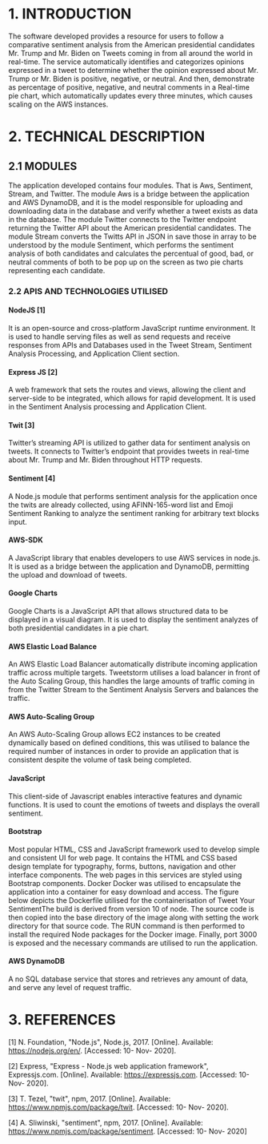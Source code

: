 
# 1.	INTRODUCTION

The software developed provides a resource for users to follow a comparative sentiment analysis from the American presidential candidates Mr. Trump and Mr. Biden on Tweets coming in from all around the world in real-time. The service automatically identifies and categorizes opinions expressed in a tweet to determine whether the opinion expressed about Mr. Trump or Mr. Biden is positive, negative, or neutral. And then, demonstrate as percentage of positive, negative, and neutral comments in a Real-time pie chart, which automatically updates every three minutes, which causes scaling on the AWS instances.

# 2.	TECHNICAL DESCRIPTION

## 2.1	MODULES

The application developed contains four modules. That is Aws, Sentiment, Stream, and Twitter. The module Aws is a bridge between the application and AWS DynamoDB, and it is the model responsible for uploading and downloading data in the database and verify whether a tweet exists as data in the database. The module Twitter connects to the Twitter endpoint returning the Twitter API about the American presidential candidates. The module Stream converts the Twitts API in JSON in save those in array to be understood by the module Sentiment, which performs the sentiment analysis of both candidates and calculates the percentual of good, bad, or neutral comments of both to be pop up on the screen as two pie charts representing each candidate.

### 2.2	APIS AND TECHNOLOGIES UTILISED

#### NodeJS [1]
It is an open-source and cross-platform JavaScript runtime environment. It is used to handle serving files as well as send requests and receive responses from APIs and Databases used in the Tweet Stream, Sentiment Analysis Processing, and Application Client section.

#### Express JS [2]
A web framework that sets the routes and views, allowing the client and server-side to be integrated, which allows for rapid development. It is used in the Sentiment Analysis processing and Application Client.

#### Twit [3]

Twitter’s streaming API is utilized to gather data for sentiment analysis on tweets. It connects to Twitter’s endpoint that provides tweets in real-time about Mr. Trump and Mr. Biden throughout HTTP requests.

#### Sentiment [4]

A Node.js module that performs sentiment analysis for the application once the twits are already collected, using AFINN-165-word list and Emoji Sentiment Ranking to analyze the sentiment ranking for arbitrary text blocks input.

#### AWS-SDK

A JavaScript library that enables developers to use AWS services in node.js. It is used as a bridge between the application and DynamoDB, permitting the upload and download of tweets.

#### Google Charts

Google Charts is a JavaScript API that allows structured data to be displayed in a visual diagram. It is used to display the sentiment analyzes of both presidential candidates in a pie chart.

#### AWS Elastic Load Balance

An AWS Elastic Load Balancer automatically distribute incoming application traffic across multiple targets. Tweetstorm utilises a load balancer in front of the Auto Scaling Group, this handles the large amounts of traffic coming in from the Twitter Stream to the Sentiment Analysis Servers and balances the traffic.

#### AWS Auto-Scaling Group

An AWS Auto-Scaling Group allows EC2 instances to be created dynamically based on defined conditions, this was utilised to balance the required number of instances in order to provide an application that is consistent despite the volume of task being completed.

#### JavaScript

This client-side of Javascript enables interactive features and dynamic functions. It
is used to count the emotions of tweets and displays the overall sentiment.

#### Bootstrap

Most popular HTML, CSS and JavaScript framework used to develop simple and
consistent UI for web page. It contains the HTML and CSS based design template
for typography, forms, buttons, navigation and other interface components. The
web pages in this services are styled using Bootstrap components.
Docker
Docker was utilised to encapsulate the application into a container for easy download and access.
The figure below depicts the Dockerfile utilised for the containerisation of Tweet Your SentimentThe
build is derived from version 10 of node. The source code is then copied into the base directory of
the image along with setting the work directory for that source code. The RUN command is then
performed to install the required Node packages for the Docker image. Finally, port 3000 is exposed
and the necessary commands are utilised to run the application.

#### AWS DynamoDB

A no SQL database service that stores and retrieves any amount of data, and serve any level of request traffic.

# 3.	REFERENCES

[1] N. Foundation, "Node.js", Node.js, 2017. 
[Online]. Available: https://nodejs.org/en/. [Accessed: 10- Nov- 2020]. 

[2] Express, "Express - Node.js web application framework", Expressjs.com. 
[Online]. Available: https://expressjs.com. [Accessed: 10- Nov- 2020]. 


[3] T. Tezel, "twit", npm, 2017. 
[Online]. Available: https://www.npmjs.com/package/twit. [Accessed: 10- Nov- 2020].

[4] A. Sliwinski, "sentiment", npm, 2017. 
[Online]. Available: https://www.npmjs.com/package/sentiment. [Accessed: 10- Nov- 2020]

